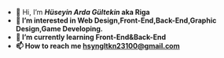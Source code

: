 - 👋 Hi, I’m <b><em>Hüseyin Arda Gültekin</em> aka <b>Riga</b>
- 👀 I’m interested in Web Design,Front-End,Back-End,Graphic Design,Game Developing.
- 🌱 I’m currently learning Front-End&Back-End
- 📫 How to reach me hsyngltkn23100@gmail.com
